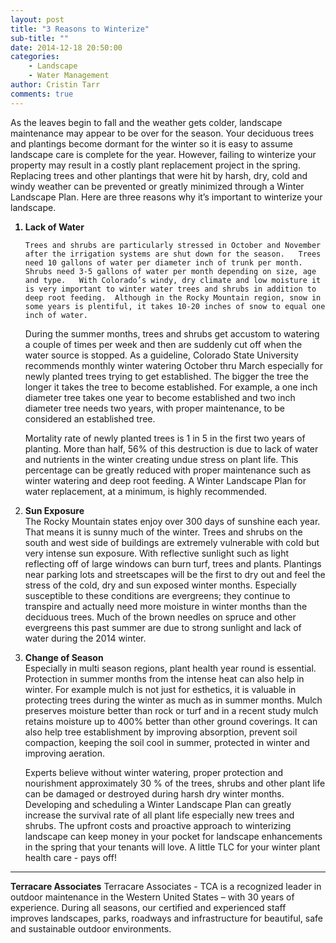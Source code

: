 ```yaml
---
layout: post
title: "3 Reasons to Winterize"
sub-title: ""
date: 2014-12-18 20:50:00
categories: 
    - Landscape
    - Water Management
author: Cristin Tarr
comments: true
---
```


As the leaves begin to fall and the weather gets colder, landscape maintenance may appear to be over for the season.  Your deciduous trees and plantings become dormant for the winter so it is easy to assume landscape care is complete for the year.  However, failing to winterize your property may result in a costly plant replacement project in the spring.  Replacing trees and other plantings that were hit by harsh, dry, cold and windy weather can be prevented or greatly minimized through a Winter Landscape Plan.  Here are three reasons why it’s important to winterize your landscape.

<ol class="vertical">
	<strong><li>Lack of Water</li></strong>
	
	Trees and shrubs are particularly stressed in October and November after the irrigation systems are shut down for the season.   Trees need 10 gallons of water per diameter inch of trunk per month.   Shrubs need 3-5 gallons of water per month depending on size, age and type.   With Colorado’s windy, dry climate and low moisture it is very important to winter water trees and shrubs in addition to deep root feeding.  Although in the Rocky Mountain region, snow in some years is plentiful, it takes 10-20 inches of snow to equal one inch of water.

During the summer months, trees and shrubs get accustom to watering a couple of times per week and then are suddenly cut off when the water source is stopped.   As a guideline, Colorado State University recommends monthly winter watering October thru March especially for newly planted trees trying to get established.   The bigger the tree the longer it takes the tree to become established. For example, a one inch diameter tree takes one year to become established and two inch diameter tree needs two years, with proper maintenance, to be considered an established tree. 

Mortality rate of newly planted trees is 1 in 5 in the first two years of planting.   More than half, 56% of this destruction is due to lack of water and nutrients in the winter creating undue stress on plant life.   This percentage can be greatly reduced with proper maintenance such as winter watering and deep root feeding.   A Winter Landscape Plan for water replacement, at a minimum, is highly recommended.
	
<strong><li>Sun Exposure</li></strong>
		The Rocky Mountain states enjoy over 300 days of sunshine each year.  That means it is sunny much of the winter.  Trees and shrubs on the south and west side of buildings are extremely vulnerable with cold but very intense sun exposure. With reflective sunlight such as light reflecting off of large windows can burn turf, trees and plants.  Plantings near parking lots and streetscapes will be the first to dry out and feel the stress of the cold, dry and sun exposed winter months.   Especially susceptible to these conditions are evergreens; they continue to transpire and actually need more moisture in winter months than the deciduous trees.  Much of the brown needles on spruce and other evergreens this past summer are due to strong sunlight and lack of water during the 2014 winter.
	
<strong><li>Change of Season</li></strong>
	Especially in multi season regions, plant health year round is essential.  Protection in summer months from the intense heat can also help in winter.  For example mulch is not just for esthetics, it is valuable in protecting trees during the winter as much as in summer months.   Mulch preserves moisture better than rock or turf and in a recent study mulch retains moisture up to 400% better than other ground coverings.   It can also help tree establishment by improving absorption, prevent soil compaction, keeping the soil cool in summer, protected in winter and improving aeration.

Experts believe without winter watering, proper protection and nourishment approximately 30 % of the trees, shrubs and other plant life can be damaged or destroyed during harsh dry winter months.  Developing and scheduling a Winter Landscape Plan can greatly increase the survival rate of all plant life especially new trees and shrubs.  The upfront costs and proactive approach to winterizing landscape can keep money in your pocket for landscape enhancements in the spring that your tenants will love.  A little TLC for your winter plant health care - pays off!  
</ol>

<hr>

<strong>Terracare Associates</strong>
Terracare Associates - TCA is a recognized leader in outdoor maintenance in the Western United States – with 30 years of experience. During all seasons, our certified and experienced staff improves landscapes, parks, roadways and infrastructure for beautiful, safe and sustainable outdoor environments.
